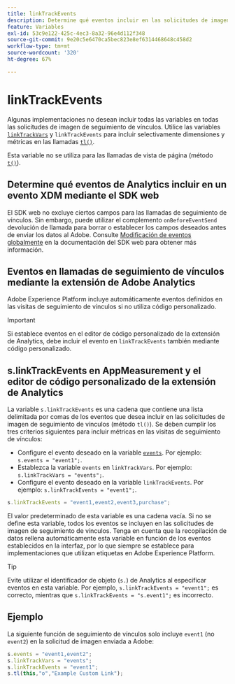 ```yaml
---
title: linkTrackEvents
description: Determine qué eventos incluir en las solicitudes de imagen de seguimiento de vínculos.
feature: Variables
exl-id: 53c9e122-425c-4ec3-8a32-96e4d112f348
source-git-commit: 9e20c5e6470ca5bec823e8ef6314468648c458d2
workflow-type: tm+mt
source-wordcount: '320'
ht-degree: 67%

---
```


# linkTrackEvents

Algunas implementaciones no desean incluir todas las variables en todas las solicitudes de imagen de seguimiento de vínculos. Utilice las variables [`linkTrackVars`](linktrackvars.md) y `linkTrackEvents` para incluir selectivamente dimensiones y métricas en las llamadas [`tl()`](../functions/tl-method.md).

Esta variable no se utiliza para las llamadas de vista de página (método [`t()`](../functions/t-method.md)).

## Determine qué eventos de Analytics incluir en un evento XDM mediante el SDK web

El SDK web no excluye ciertos campos para las llamadas de seguimiento de vínculos. Sin embargo, puede utilizar el complemento `onBeforeEventSend` devolución de llamada para borrar o establecer los campos deseados antes de enviar los datos al Adobe. Consulte [Modificación de eventos globalmente](https://experienceleague.adobe.com/docs/experience-platform/edge/fundamentals/tracking-events.html#modifying-events-globally) en la documentación del SDK web para obtener más información.

## Eventos en llamadas de seguimiento de vínculos mediante la extensión de Adobe Analytics

Adobe Experience Platform incluye automáticamente eventos definidos en las visitas de seguimiento de vínculos si no utiliza código personalizado.

>[!IMPORTANT]
>
>Si establece eventos en el editor de código personalizado de la extensión de Analytics, debe incluir el evento en `linkTrackEvents` también mediante código personalizado.

## s.linkTrackEvents en AppMeasurement y el editor de código personalizado de la extensión de Analytics

La variable `s.linkTrackEvents` es una cadena que contiene una lista delimitada por comas de los eventos que desea incluir en las solicitudes de imagen de seguimiento de vínculos (método `tl()`). Se deben cumplir los tres criterios siguientes para incluir métricas en las visitas de seguimiento de vínculos:

* Configure el evento deseado en la variable [`events`](../page-vars/events/events-overview.md). Por ejemplo: `s.events = "event1";`.
* Establezca la variable `events` en `linkTrackVars`. Por ejemplo: `s.linkTrackVars = "events";`.
* Configure el evento deseado en la variable `linkTrackEvents`. Por ejemplo: `s.linkTrackEvents = "event1";`.

```js
s.linkTrackEvents = "event1,event2,event3,purchase";
```

El valor predeterminado de esta variable es una cadena vacía. Si no se define esta variable, todos los eventos se incluyen en las solicitudes de imagen de seguimiento de vínculos. Tenga en cuenta que la recopilación de datos rellena automáticamente esta variable en función de los eventos establecidos en la interfaz, por lo que siempre se establece para implementaciones que utilizan etiquetas en Adobe Experience Platform.

>[!TIP]
>
>Evite utilizar el identificador de objeto (`s.`) de Analytics al especificar eventos en esta variable. Por ejemplo, `s.linkTrackEvents = "event1";` es correcto, mientras que `s.linkTrackEvents = "s.event1";` es incorrecto.

## Ejemplo

La siguiente función de seguimiento de vínculos solo incluye `event1` (no `event2`) en la solicitud de imagen enviada a Adobe:

```js
s.events = "event1,event2";
s.linkTrackVars = "events";
s.linkTrackEvents = "event1";
s.tl(this,"o","Example Custom Link");
```
